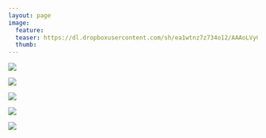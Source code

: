 ```yaml
---
layout: page
image:
  feature:
  teaser: https://dl.dropboxusercontent.com/sh/ea1wtnz7z734o12/AAAoLVyGEnzOBCdG8OQ0D_bka/luontokuvat/kes%C3%A4/3/DS18927-245px.jpg
  thumb:
---
```


[![](https://dl.dropboxusercontent.com/sh/ea1wtnz7z734o12/AAC5DxNu3t-rJxSuqZARpiXma/luontokuvat/kes%C3%A4/3/DS18893-800px.jpg)](https://dl.dropboxusercontent.com/sh/ea1wtnz7z734o12/AAAt0EgfP-hxIygWC_qYPi49a/luontokuvat/kes%C3%A4/3/DS18893.jpg)

[![](https://dl.dropboxusercontent.com/sh/ea1wtnz7z734o12/AAB7eNfgvIONCnzvNI23KAwha/luontokuvat/kes%C3%A4/3/DS18926-800px.jpg)](ttps://dl.dropboxusercontent.com/sh/ea1wtnz7z734o12/AAArPq0VFJfpZ0qLO5MWTl_pa/luontokuvat/kes%C3%A4/3/DS18926.jpg)

[![](https://dl.dropboxusercontent.com/sh/ea1wtnz7z734o12/AAC_OuJLSOZo9jbmIQyXs4Z1a/luontokuvat/kes%C3%A4/3/DS18927-800px.jpg)](https://dl.dropboxusercontent.com/sh/ea1wtnz7z734o12/AABgGZ56jPuSQp7G0ZEJJuk8a/luontokuvat/kes%C3%A4/3/DS18927.jpg)

[![](https://dl.dropboxusercontent.com/sh/ea1wtnz7z734o12/AAA6pfRrQ4nS33zanHNNmjEZa/luontokuvat/kes%C3%A4/3/DS18931-800px.jpg)](https://dl.dropboxusercontent.com/sh/ea1wtnz7z734o12/AAC7kk-X4vxgoYRQEa1mfxNda/luontokuvat/kes%C3%A4/3/DS18931.jpg)

[![](https://dl.dropboxusercontent.com/sh/ea1wtnz7z734o12/AAAwBZRqn1V9uKUQ8ifnU0CRa/luontokuvat/kes%C3%A4/3/DS18937-800px.jpg)](https://dl.dropboxusercontent.com/sh/ea1wtnz7z734o12/AABIEdmcNqeWjDY36xGDH3Qha/luontokuvat/kes%C3%A4/3/DS18937.jpg)
